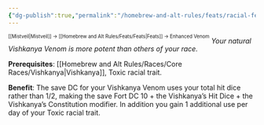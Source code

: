 ```yaml
---
{"dg-publish":true,"permalink":"/homebrew-and-alt-rules/feats/racial-feats/enhanced-venom/"}
---
```


<sup><sup>[[Mistveil\|Mistveil]] → [[Homebrew and Alt Rules/Feats/Feats\|Feats]] → Enhanced Venom</sup></sup>
*Your natural Vishkanya Venom is more potent than others of your race.*

**Prerequisites**: [[Homebrew and Alt Rules/Races/Core Races/Vishkanya\|Vishkanya]], Toxic racial trait.

**Benefit**: The save DC for your Vishkanya Venom uses your total hit dice rather than 1/2, making the save Fort DC 10 + the Vishkanya’s Hit Dice + the Vishkanya’s Constitution modifier. In addition you gain 1 additional use per day of your Toxic racial trait.